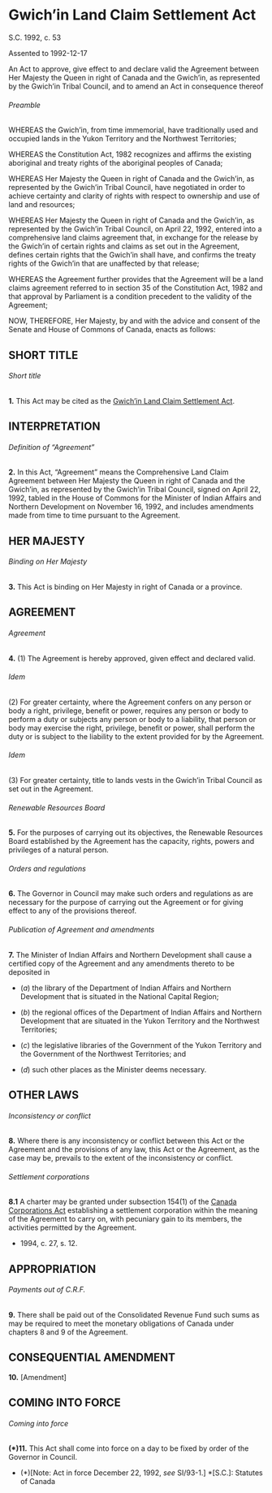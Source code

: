 # Gwich’in Land Claim Settlement Act

S.C. 1992, c. 53

Assented to 1992-12-17

An Act to approve, give effect to and declare valid the Agreement between Her Majesty the Queen in right of Canada and the Gwich’in, as represented by the Gwich’in Tribal Council, and to amend an Act in consequence thereof

###### Preamble

WHEREAS the Gwich’in, from time immemorial, have traditionally used and occupied lands in the Yukon Territory and the Northwest Territories;

WHEREAS the Constitution Act, 1982 recognizes and affirms the existing aboriginal and treaty rights of the aboriginal peoples of Canada;

WHEREAS Her Majesty the Queen in right of Canada and the Gwich’in, as represented by the Gwich’in Tribal Council, have negotiated in order to achieve certainty and clarity of rights with respect to ownership and use of land and resources;

WHEREAS Her Majesty the Queen in right of Canada and the Gwich’in, as represented by the Gwich’in Tribal Council, on April 22, 1992, entered into a comprehensive land claims agreement that, in exchange for the release by the Gwich’in of certain rights and claims as set out in the Agreement, defines certain rights that the Gwich’in shall have, and confirms the treaty rights of the Gwich’in that are unaffected by that release;

WHEREAS the Agreement further provides that the Agreement will be a land claims agreement referred to in section 35 of the Constitution Act, 1982 and that approval by Parliament is a condition precedent to the validity of the Agreement;

NOW, THEREFORE, Her Majesty, by and with the advice and consent of the Senate and House of Commons of Canada, enacts as follows:

## SHORT TITLE

###### Short title

**1.** This Act may be cited as the [Gwich’in Land Claim Settlement Act](/canada/eng/acts/G/G-11.8.md).

## INTERPRETATION

###### Definition of “Agreement”

**2.** In this Act, “Agreement” means the Comprehensive Land Claim Agreement between Her Majesty the Queen in right of Canada and the Gwich’in, as represented by the Gwich’in Tribal Council, signed on April 22, 1992, tabled in the House of Commons for the Minister of Indian Affairs and Northern Development on November 16, 1992, and includes amendments made from time to time pursuant to the Agreement.

## HER MAJESTY

###### Binding on Her Majesty

**3.** This Act is binding on Her Majesty in right of Canada or a province.

## AGREEMENT

###### Agreement

**4.** (1) The Agreement is hereby approved, given effect and declared valid.

###### Idem

(2) For greater certainty, where the Agreement confers on any person or body a right, privilege, benefit or power, requires any person or body to perform a duty or subjects any person or body to a liability, that person or body may exercise the right, privilege, benefit or power, shall perform the duty or is subject to the liability to the extent provided for by the Agreement.

###### Idem

(3) For greater certainty, title to lands vests in the Gwich’in Tribal Council as set out in the Agreement.

###### Renewable Resources Board

**5.** For the purposes of carrying out its objectives, the Renewable Resources Board established by the Agreement has the capacity, rights, powers and privileges of a natural person.

###### Orders and regulations

**6.** The Governor in Council may make such orders and regulations as are necessary for the purpose of carrying out the Agreement or for giving effect to any of the provisions thereof.

###### Publication of Agreement and amendments

**7.** The Minister of Indian Affairs and Northern Development shall cause a certified copy of the Agreement and any amendments thereto to be deposited in

  * (_a_) the library of the Department of Indian Affairs and Northern Development that is situated in the National Capital Region;

  * (_b_) the regional offices of the Department of Indian Affairs and Northern Development that are situated in the Yukon Territory and the Northwest Territories;

  * (_c_) the legislative libraries of the Government of the Yukon Territory and the Government of the Northwest Territories; and

  * (_d_) such other places as the Minister deems necessary.

## OTHER LAWS

###### Inconsistency or conflict

**8.** Where there is any inconsistency or conflict between this Act or the Agreement and the provisions of any law, this Act or the Agreement, as the case may be, prevails to the extent of the inconsistency or conflict.

###### Settlement corporations

**8.1** A charter may be granted under subsection 154(1) of the [Canada Corporations Act](/canada/eng/acts/C/C-1.8.md) establishing a settlement corporation within the meaning of the Agreement to carry on, with pecuniary gain to its members, the activities permitted by the Agreement.

  * 1994, c. 27, s. 12.

## APPROPRIATION

###### Payments out of C.R.F.

**9.** There shall be paid out of the Consolidated Revenue Fund such sums as may be required to meet the monetary obligations of Canada under chapters 8 and 9 of the Agreement.

## CONSEQUENTIAL AMENDMENT

**10.** [Amendment]

## COMING INTO FORCE

###### Coming into force

**(*)11.** This Act shall come into force on a day to be fixed by order of the Governor in Council.

  * (*)[Note: Act in force December 22, 1992, _see_ SI/93-1.]
  *[S.C.]: Statutes of Canada
